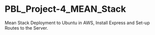 # PBL_Project-4_MEAN_Stack
Mean Stack Deployment to Ubuntu in AWS, Install Express and Set-up Routes to the Server.
